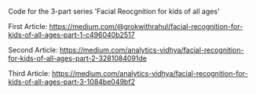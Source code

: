 Code for the 3-part series 'Facial Reocgnition for kids of all ages'

First Article:
https://medium.com/@grokwithrahul/facial-recognition-for-kids-of-all-ages-part-1-c496040b2517

Second Article:
https://medium.com/analytics-vidhya/facial-recognition-for-kids-of-all-ages-part-2-3281084091de

Third Article:
https://medium.com/analytics-vidhya/facial-recognition-for-kids-of-all-ages-part-3-1084be049bf2
